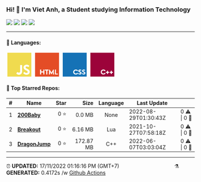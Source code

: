 <h3>Hi! 👋 I'm Viet Anh, a Student studying Information Technology</h3>
<span>
	<img src="https://img.shields.io/badge/0-STARS-8cecff?style=for-the-badge">
	<img src="https://img.shields.io/badge/20-REPOS-f2e174?style=for-the-badge">
	<img src="https://img.shields.io/badge/5-FOLLOWERS-ff9eb6?style=for-the-badge">
	<img src="https://estruyf-github.azurewebsites.net/api/VisitorHit?user=vietanh052000&repo=vietanh0562000&countColor=#ff85c8">
</span>

<hr>

<h4>🧬 Languages:</h4>
<span>
	<img style="margin: 0 3px" width="64" src="assets/icons/js.png" title="JavaScript">
	<img style="margin: 0 3px" width="64" src="assets/icons/html.png" title="Hypertext Markup Language">
	<img style="margin: 0 3px" width="64" src="assets/icons/css.png" title="Cascading Style Sheets">
	<img style="margin: 0 3px" width="64" src="assets/icons/cpp.png" title="C++">
</span>

<h4>🥇 Top Starred Repos:</h4>

|#|Name|Star|Size|Language|Last Update||
|---|---|---:|---:|:---:|---|--|
|1|**[200Baby](https://github.com/vietanh0562000/200Baby)**|0 ⭐|0.0 MB|None|2022-08-29T01:30:43Z|0 ⚠  \|  0 🍴|
|2|**[Breakout](https://github.com/vietanh0562000/Breakout)**|0 ⭐|6.16 MB|Lua|2021-10-27T07:58:18Z|0 ⚠  \|  0 🍴|
|3|**[DragonJump](https://github.com/vietanh0562000/DragonJump)**|0 ⭐|172.87 MB|C++|2022-06-07T03:03:04Z|0 ⚠  \|  0 🍴|

<hr>

<span style="clear: both">
	<span align="left">⏰ <b>UPDATED:</b> 17/11/2022 01:16:16 PM (GMT+7)</span>
	<span>&emsp;&emsp;&emsp;&emsp;&emsp;&emsp;&emsp;&emsp;&emsp;&emsp;</span>
	<span align="right">⚗ <b>GENERATED:</b>  0.4172s /w <a href="https://github.com/vietanh0562000/vietanh0562000/actions" target="_blank">Github Actions</a></span>
</span>